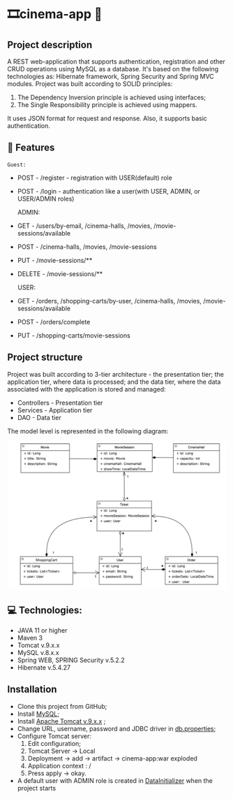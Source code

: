 # 🎞️cinema-app 🎦

## Project description

A REST web-application that supports authentication, registration and other CRUD operations using MySQL as a database. 
It's based on the following technologies as: Hibernate framework, Spring Security and Spring MVC modules. 
Project was built according to SOLID principles: 
1) The  Dependency Inversion principle is achieved using  interfaces;
2) The Single Responsibility principle is achieved using mappers.

It uses JSON format for request and response. Also, it supports basic authentication. 
## 🎯 Features
    Guest:
+ POST - /register - registration with USER(default) role
+ POST - /login - authentication like a user(with USER, ADMIN, or USER/ADMIN roles)


    ADMIN:
+ GET - /users/by-email, /cinema-halls, /movies, /movie-sessions/available
+ POST - /cinema-halls, /movies, /movie-sessions
+ PUT - /movie-sessions/**
+ DELETE - /movie-sessions/**


    USER:
+ GET - /orders, /shopping-carts/by-user, /cinema-halls, /movies, /movie-sessions/available
+ POST - /orders/complete
+ PUT - /shopping-carts/movie-sessions
## Project structure

Project was built according to 3-tier architecture - the presentation tier; the application tier, where data is processed; and the data tier, where the data associated with the application is stored and managed: 
- Controllers - Presentation tier
- Services - Application tier
- DAO - Data tier

The model level is represented in the following diagram:

![alt text](blob/cinema_diagram.png)


## 💻 Technologies:

- JAVA 11 or higher
- Maven 3
- Tomcat v.9.x.x
- MySQL v.8.x.x
- Spring WEB, SPRING Security v.5.2.2
- Hibernate v.5.4.27

## Installation

- Clone this project from GitHub;
- Install [MySQL](https://dev.mysql.com/doc/mysql-installation-excerpt/5.7/en/);
- Install [Apache Tomcat v.9.x.x](https://tomcat.apache.org/download-90.cgi) ;
- Change URL, username, password and JDBC driver in [db.properties](src/main/resources/db.properties);
- Configure Tomcat server:
    1. Edit configuration;
    2. Tomcat Server -> Local
    3. Deployment -> add -> artifact -> cinema-app:war exploded
    4. Application context : /
    5. Press apply -> okay.
- A default user with ADMIN role is created in [DataInitializer](src/main/java/cinema/config/DataInitializer.java) when the project starts
